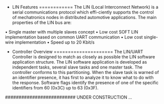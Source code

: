 * LIN Features
============
The LIN (Local Interconnect Network) is a serial communications protocol which effi-ciently supports the control of mechatronics nodes in distributed automotive applications. The main properties of the LIN bus are:

• Single master with multiple slaves concept
• Low cost SOFT LIN implementation based on common UART communication
• Low cost single-wire implementation
• Speed up to 20 Kbit/s

* Controller Overview
=====================
The LIN/UART Controller is designed to match as closely as possible the LIN software application structure. The LIN software application is developed as independent tasks, several slave tasks and one master task. The controller conforms to this partitioning.
When the slave task is warned of an identifier presence, it has first to analyze it to know what to do with the response. Software flags identify the presence of one of the specific identifiers from 60 (0x3C) up to 63 (0x3F).

########################## UNDER CONSTRUCTION ...
